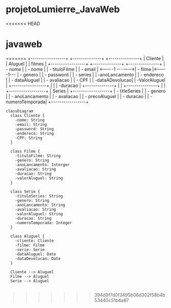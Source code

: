 
# projetoLumierre_JavaWeb
<<<<<<< HEAD
# javaweb
=======
    +-----------------+                +--------------+            +---------------+
    |     Cliente     |               |    Aluguel     |           |     filmes    |
    +-----------------+                +--------------+            +---------------+
    | - nome          |               | - nome         |          | - tituloFilme   |
    | - email         | <----1 ------>| - filme        |<----1--- | - genero        |
    | - password      |               | - series       |          | -anoLancamento  |
    | - endereco      |               | - dataAluguel  |          | - avaliacao     |
    | - CPF           |               | -dataADevolucao|          | -ValorAluguel   |
    +-----------------+               |                |          | -duracao        |
                                       +--------------+           |                 |
                                                                   +---------------+
                                                                           |
                                                                           |
                                                                    +------------------+
                                                                    |    Series        |
                                                                    +------------------+
                                                                    | - titleSeries    |
                                                                    | - genero         |
                                                                    | - anoLancamento  |
                                                                    | - avaliacao      |
                                                                    | - precoAluguel   |
                                                                    | - duracao        |
                                                                    | - numeroTemporada|
                                                                     +-----------------+


```mermaid
classDiagram
  class Cliente {
    -nome: String
    -email: String
    -password: String
    -endereco: String
    -CPF: String
  }

  class Filme {
    -tituloFilme: String
    -genero: String
    -anoLancamento: Interger
    -avaliacao: String
    -duracao: String
    -valorAluguel: String
  }

  class Serie {
    -tituloSeries: String
    -genero: String
    -anoLancamento: String
    -avaliacao: String
    -valorAluguel: String
    -duracao: String
    -numeroTemporada: Integer
  }

  class Aluguel {
    -cliente: Cliente
    -filme: Filme
    -serie: Serie
    -dataAluguel: Date
    -dataDevolucao: Date
  }

  Cliente --> Aluguel
  Filme --> Aluguel
  Serie --> Aluguel


```
>>>>>>> 394d9f7d0f3495b06d302f58b4b53440c51b4a87
